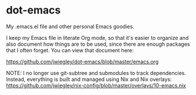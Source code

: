 # dot-emacs

My .emacs.el file and other personal Emacs goodies.

I keep my Emacs file in literate Org mode, so that it's easier to organize and
also document how things are to be used, since there are enough packages that
I often forget. You can view that document here:

https://github.com/jwiegley/dot-emacs/blob/master/emacs.org

NOTE: I no longer use git-subtree and submodules to track dependencies.
Instead, everything is built and managed using Nix and Nix overlays:
https://github.com/jwiegley/nix-config/blob/master/overlays/10-emacs.nix
